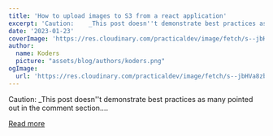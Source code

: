 ```yaml
---
title: 'How to upload images to S3 from a react application'
excerpt: 'Caution:    _This post doesn''t demonstrate best practices as many pointed out in the comment section....'
date: '2023-01-23'
coverImage: 'https://res.cloudinary.com/practicaldev/image/fetch/s--jbHVa8zb--/c_imagga_scale,f_auto,fl_progressive,h_420,q_auto,w_1000/https://dev-to-uploads.s3.amazonaws.com/uploads/articles/5qiekrcodx4wby7ovn7j.png'
author:
  name: Koders
  picture: "assets/blog/authors/koders.png"
ogImage:
  url: 'https://res.cloudinary.com/practicaldev/image/fetch/s--jbHVa8zb--/c_imagga_scale,f_auto,fl_progressive,h_420,q_auto,w_1000/https://dev-to-uploads.s3.amazonaws.com/uploads/articles/5qiekrcodx4wby7ovn7j.png'
---
```


Caution:    _This post doesn''t demonstrate best practices as many pointed out in the comment section....

[Read more](https://dev.to/shadid12/how-to-upload-images-to-s3-in-a-react-application-4lm)
